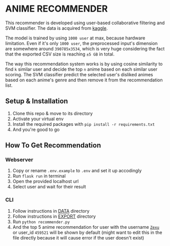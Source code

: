 # ANIME RECOMMENDER

This recommender is developed using user-based collaborative filtering and SVM classifier. The data is acquired from [kaggle](https://www.kaggle.com/datasets/azathoth42/myanimelist).

The model is trained by using `1000 user` at max, because hardware limitation.  Even if it's only `1000 user`, the preprocessed input's dimension are  somewhere around `390785x3534`, which is very huge considering the fact that the exported CSV size is reaching `±5 GB` in total.

The way this recommendation system works is by using cosine similarity to find `k` similar user and decide the top `n` anime based on each similar user scoring. The SVM classifier predict the selected user's disliked animes based on each anime's genre and then remove it from the recommendation list.

## Setup & Installation

1. Clone this repo & move to its directory
2. Activate your virtual env
3. Install the required packages with `pip install -r requirements.txt`
4. And you're good to go

## How To Get Recommendation

### Webserver
1. Copy or rename `.env.example` to `.env` and set it up accodingly
2. Run `flask run` in terminal
3. Open the provided localhost url
4. Select user and wait for their result

### CLI
1. Follow instructions in [DATA](./data/README.md) directory
2. Follow instructions in [EXPORT](./export/README.md) directory
3. Run `python recommender.py`
4. And the top 5 anime recommendation for user with the username [`Zexu`](https://myanimelist.net/profile/Zexu) or user_id `459521` will be shown by default (might want to edit this in the file directly because it will cause error if the user doesn't exist)